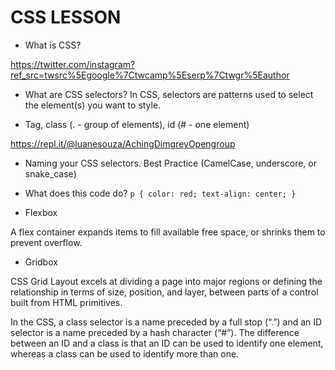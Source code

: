 # CSS LESSON

* What is CSS?

https://twitter.com/instagram?ref_src=twsrc%5Egoogle%7Ctwcamp%5Eserp%7Ctwgr%5Eauthor

* What are CSS selectors?
In CSS, selectors are patterns used to select the element(s) you want to style.

 - Tag, class (. - group of elements), id (# - one element)

 https://repl.it/@luanesouza/AchingDimgreyOpengroup

 - Naming your CSS selectors. Best Practice (CamelCase, underscore, or snake_case)

* What does this code do?
`p {
  color: red;
  text-align: center;
}`

* Flexbox

A flex container expands items to fill available free space, or shrinks them to prevent overflow.

* Gridbox

CSS Grid Layout excels at dividing a page into major regions or defining the relationship in terms of size, position, and layer, between parts of a control built from HTML primitives.




















 In the CSS, a class selector is a name preceded by a full stop (“.”) and an ID selector is a name preceded by a hash character (“#”). The difference between an ID and a class is that an ID can be used to identify one element, whereas a class can be used to identify more than one.
